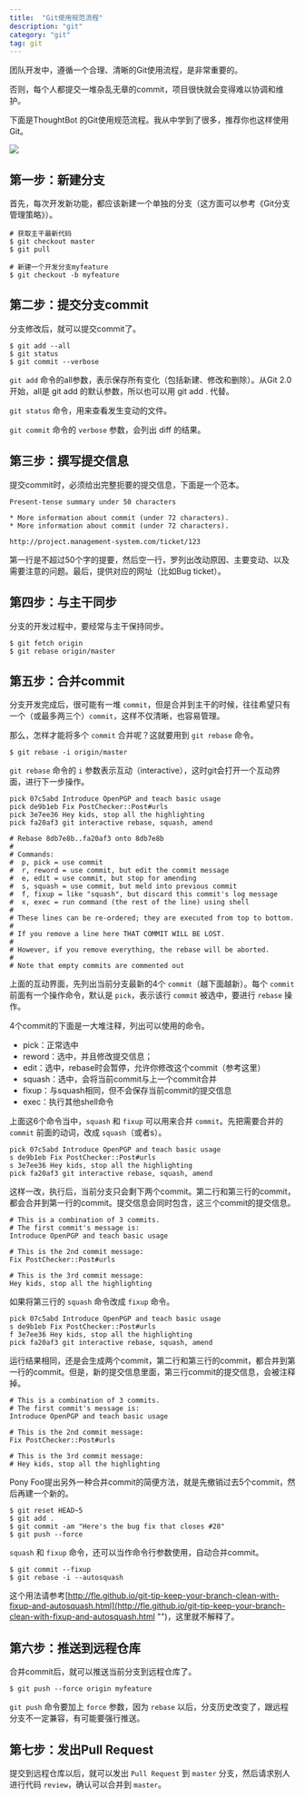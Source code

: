 ```yaml
---
title:  "Git使用规范流程"
description: "git"
category: "git"
tag: git
---
```


团队开发中，遵循一个合理、清晰的Git使用流程，是非常重要的。

否则，每个人都提交一堆杂乱无章的commit，项目很快就会变得难以协调和维护。

下面是ThoughtBot 的Git使用规范流程。我从中学到了很多，推荐你也这样使用Git。

<!-- more -->

![](http://i.imgur.com/WjTakfD.png)

## 第一步：新建分支

首先，每次开发新功能，都应该新建一个单独的分支（这方面可以参考《Git分支管理策略》）。

	# 获取主干最新代码
	$ git checkout master
	$ git pull
	
	# 新建一个开发分支myfeature
	$ git checkout -b myfeature

## 第二步：提交分支commit

分支修改后，就可以提交commit了。

	$ git add --all
	$ git status
	$ git commit --verbose

`git add` 命令的all参数，表示保存所有变化（包括新建、修改和删除）。从Git 2.0开始，all是 git add 的默认参数，所以也可以用 git add . 代替。

`git status` 命令，用来查看发生变动的文件。

`git commit` 命令的 `verbose` 参数，会列出 diff 的结果。

## 第三步：撰写提交信息

提交commit时，必须给出完整扼要的提交信息，下面是一个范本。

	Present-tense summary under 50 characters
	
	* More information about commit (under 72 characters).
	* More information about commit (under 72 characters).
	
	http://project.management-system.com/ticket/123

第一行是不超过50个字的提要，然后空一行，罗列出改动原因、主要变动、以及需要注意的问题。最后，提供对应的网址（比如Bug ticket）。

## 第四步：与主干同步

分支的开发过程中，要经常与主干保持同步。

	$ git fetch origin
	$ git rebase origin/master

## 第五步：合并commit

分支开发完成后，很可能有一堆 `commit`，但是合并到主干的时候，往往希望只有一个（或最多两三个）`commit`，这样不仅清晰，也容易管理。

那么，怎样才能将多个 `commit` 合并呢？这就要用到 `git rebase` 命令。

	$ git rebase -i origin/master

`git rebase` 命令的 `i` 参数表示互动（interactive），这时git会打开一个互动界面，进行下一步操作。

	pick 07c5abd Introduce OpenPGP and teach basic usage
	pick de9b1eb Fix PostChecker::Post#urls
	pick 3e7ee36 Hey kids, stop all the highlighting
	pick fa20af3 git interactive rebase, squash, amend
	
	# Rebase 8db7e8b..fa20af3 onto 8db7e8b
	#
	# Commands:
	#  p, pick = use commit
	#  r, reword = use commit, but edit the commit message
	#  e, edit = use commit, but stop for amending
	#  s, squash = use commit, but meld into previous commit
	#  f, fixup = like "squash", but discard this commit's log message
	#  x, exec = run command (the rest of the line) using shell
	#
	# These lines can be re-ordered; they are executed from top to bottom.
	#
	# If you remove a line here THAT COMMIT WILL BE LOST.
	#
	# However, if you remove everything, the rebase will be aborted.
	#
	# Note that empty commits are commented out

上面的互动界面，先列出当前分支最新的4个 `commit`（越下面越新）。每个 `commit` 前面有一个操作命令，默认是 `pick`，表示该行 `commit` 被选中，要进行 `rebase` 操作。

4个commit的下面是一大堆注释，列出可以使用的命令。

* pick：正常选中
* reword：选中，并且修改提交信息；
* edit：选中，rebase时会暂停，允许你修改这个commit（参考这里）
* squash：选中，会将当前commit与上一个commit合并
* fixup：与squash相同，但不会保存当前commit的提交信息
* exec：执行其他shell命令

上面这6个命令当中，`squash` 和 `fixup` 可以用来合并 `commit`。先把需要合并的 `commit` 前面的动词，改成 `squash`（或者s）。

	pick 07c5abd Introduce OpenPGP and teach basic usage
	s de9b1eb Fix PostChecker::Post#urls
	s 3e7ee36 Hey kids, stop all the highlighting
	pick fa20af3 git interactive rebase, squash, amend

这样一改，执行后，当前分支只会剩下两个commit。第二行和第三行的commit，都会合并到第一行的commit。提交信息会同时包含，这三个commit的提交信息。

	# This is a combination of 3 commits.
	# The first commit's message is:
	Introduce OpenPGP and teach basic usage
	
	# This is the 2nd commit message:
	Fix PostChecker::Post#urls
	
	# This is the 3rd commit message:
	Hey kids, stop all the highlighting

如果将第三行的 `squash` 命令改成 `fixup` 命令。

	pick 07c5abd Introduce OpenPGP and teach basic usage
	s de9b1eb Fix PostChecker::Post#urls
	f 3e7ee36 Hey kids, stop all the highlighting
	pick fa20af3 git interactive rebase, squash, amend

运行结果相同，还是会生成两个commit，第二行和第三行的commit，都合并到第一行的commit。但是，新的提交信息里面，第三行commit的提交信息，会被注释掉。

	# This is a combination of 3 commits.
	# The first commit's message is:
	Introduce OpenPGP and teach basic usage
	
	# This is the 2nd commit message:
	Fix PostChecker::Post#urls
	
	# This is the 3rd commit message:
	# Hey kids, stop all the highlighting

Pony Foo提出另外一种合并commit的简便方法，就是先撤销过去5个commit，然后再建一个新的。

	$ git reset HEAD~5
	$ git add .
	$ git commit -am "Here's the bug fix that closes #28"
	$ git push --force

`squash` 和 `fixup` 命令，还可以当作命令行参数使用，自动合并commit。

	$ git commit --fixup  
	$ git rebase -i --autosquash 

这个用法请参考[http://fle.github.io/git-tip-keep-your-branch-clean-with-fixup-and-autosquash.html](http://fle.github.io/git-tip-keep-your-branch-clean-with-fixup-and-autosquash.html "")，这里就不解释了。

## 第六步：推送到远程仓库

合并commit后，就可以推送当前分支到远程仓库了。

	$ git push --force origin myfeature

`git push` 命令要加上 `force` 参数，因为 `rebase` 以后，分支历史改变了，跟远程分支不一定兼容，有可能要强行推送。

## 第七步：发出Pull Request

提交到远程仓库以后，就可以发出 `Pull Request` 到 `master` 分支，然后请求别人进行代码 `review`，确认可以合并到 `master`。
